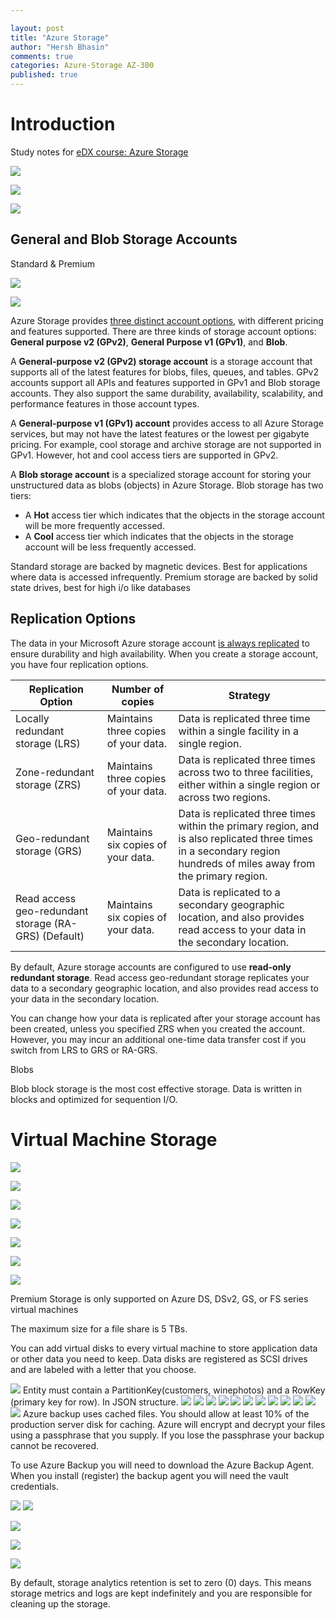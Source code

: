 ```yaml
---

layout: post
title: "Azure Storage"
author: "Hersh Bhasin"
comments: true
categories: Azure-Storage AZ-300
published: true
---
```


# Introduction

Study notes for [eDX course: Azure Storage](https://courses.edx.org/courses/course-v1:Microsoft+AZURE205x+1T2019a/) 

![](..\assets\storage1..PNG)

![](..\assets\storage2.PNG)

![](..\assets\storage3.PNG)

## General and Blob Storage Accounts

Standard & Premium

![](..\assets\storage4.PNG)

![](..\assets\storage5.PNG)



Azure Storage provides [three distinct account options](https://docs.microsoft.com/en-us/azure/storage/common/storage-account-options), with different pricing and features supported. There are three kinds of storage account options: **General purpose v2 (GPv2)**, **General Purpose v1 (GPv1)**, and **Blob**.

A **General-purpose v2 (GPv2) storage account** is a storage account that supports all of the latest features for blobs, files, queues, and tables. GPv2 accounts support all APIs and features supported in GPv1 and Blob storage accounts. They also support the same durability, availability, scalability, and performance features in those account types.

A **General-purpose v1 (GPv1) account** provides access to all Azure Storage services, but may not have the latest features or the lowest per gigabyte pricing. For example, cool storage and archive storage are not supported in GPv1. However, hot and cool access tiers are supported in GPv2.

A **Blob storage account** is a specialized storage account for storing your unstructured data as blobs (objects) in Azure Storage. Blob storage has two tiers:

- A **Hot** access tier which indicates that the objects in the storage account will be more frequently accessed.
- A **Cool** access tier which indicates that the objects in the storage account will be less frequently accessed.

Standard storage are backed by magnetic devices. Best for applications where data is accessed infrequently. Premium storage are backed by solid state drives, best for high i/o like databases

## Replication Options

The data in your Microsoft Azure storage account [is always replicated](https://azure.microsoft.com/en-us/documentation/articles/storage-redundancy/) to ensure durability and high availability. When you create a storage account, you have four replication options.

| Replication Option                                   | Number of copies                     | Strategy                                                     |
| ---------------------------------------------------- | ------------------------------------ | ------------------------------------------------------------ |
| Locally redundant storage (LRS)                      | Maintains three copies of your data. | Data is replicated three time within a single facility in a single region. |
| Zone-redundant storage (ZRS)                         | Maintains three copies of your data. | Data is replicated three times across two to three facilities, either within a single region or across two regions. |
| Geo-redundant storage (GRS)                          | Maintains six copies of your data.   | Data is replicated three times within the primary region, and is also replicated three times in a secondary region hundreds of miles away from the primary region. |
| Read access geo-redundant storage (RA-GRS) (Default) | Maintains six copies of your data.   | Data is replicated to a secondary geographic location, and also provides read access to your data in the secondary location. |

 By default, Azure storage accounts are configured to use **read-only redundant storage**. Read access geo-redundant storage replicates your data to a secondary geographic location, and also provides read access to your data in the secondary location.

You can change how your data is replicated after your storage account has been created, unless you specified ZRS when you created the account. However, you may incur an additional one-time data transfer cost if you switch from LRS to GRS or RA-GRS.

Blobs

Blob block storage is the most cost effective storage. Data is written in blocks and optimized for sequention I/O.

# Virtual Machine Storage

![](..\assets\storage6.PNG)

![](..\assets\storage7.PNG)

![](..\assets\storage8.PNG)

![](..\assets\storage9.PNG)

![](..\assets\storage10.PNG)

![](..\assets\storage11.PNG)

![](..\assets\storage12.PNG)



Premium Storage is only supported on Azure DS, DSv2, GS, or FS series virtual machines

The maximum size for a file share is 5 TBs.

You can add virtual disks to every virtual machine to store application data or other data you need to keep. Data disks are registered as SCSI drives and are labeled with a letter that you choose.

![](..\assets\storage13.PNG)
Entity must contain a PartitionKey(customers, winephotos) and a RowKey (primary key for row). In JSON structure.
![](..\assets\storage14.PNG)
![](..\assets\storage15.PNG)
![](..\assets\storage16.PNG)
![](..\assets\storage17.PNG)
![](..\assets\storage18.PNG)
![](..\assets\storage19.PNG)
![](..\assets\storage20.PNG)
![](..\assets\storage21.PNG)
![](..\assets\storage22.PNG)
![](..\assets\storage23.PNG)
![](..\assets\storage24.PNG)
![](..\assets\storage26.PNG)
Azure backup uses cached files. You should allow at least 10% of the production server disk for caching. Azure will encrypt and decrypt your files using a passphrase that you supply. If you lose the passphrase your backup cannot be recovered.

To use Azure Backup you will need to download the Azure Backup Agent. When you install (register) the backup agent you will need the vault credentials.

![](..\assets\storage27.PNG)
![](..\assets\storage28.PNG)

![](..\assets\storage29.PNG)

![](..\assets\storage30.PNG)

![](..\assets\storage31.PNG)

By default, storage analytics retention is set to zero (0) days. This means storage metrics and logs are kept indefinitely and you are responsible for cleaning up the storage.